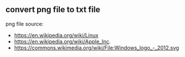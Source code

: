 ## convert png file to txt file

png file source:
* https://en.wikipedia.org/wiki/Linux
* https://en.wikipedia.org/wiki/Apple_Inc.
* https://commons.wikimedia.org/wiki/File:Windows_logo_-_2012.svg
